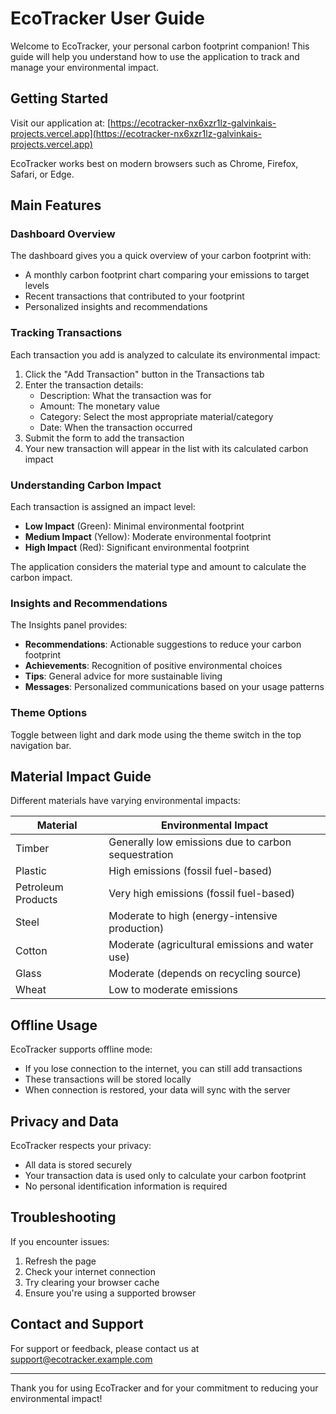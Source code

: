 # EcoTracker User Guide

Welcome to EcoTracker, your personal carbon footprint companion! This guide will help you understand how to use the application to track and manage your environmental impact.

## Getting Started

Visit our application at: [https://ecotracker-nx6xzr1lz-galvinkais-projects.vercel.app](https://ecotracker-nx6xzr1lz-galvinkais-projects.vercel.app)

EcoTracker works best on modern browsers such as Chrome, Firefox, Safari, or Edge.

## Main Features

### Dashboard Overview

The dashboard gives you a quick overview of your carbon footprint with:
- A monthly carbon footprint chart comparing your emissions to target levels
- Recent transactions that contributed to your footprint
- Personalized insights and recommendations

### Tracking Transactions

Each transaction you add is analyzed to calculate its environmental impact:

1. Click the "Add Transaction" button in the Transactions tab
2. Enter the transaction details:
   - Description: What the transaction was for
   - Amount: The monetary value
   - Category: Select the most appropriate material/category
   - Date: When the transaction occurred
3. Submit the form to add the transaction
4. Your new transaction will appear in the list with its calculated carbon impact

### Understanding Carbon Impact

Each transaction is assigned an impact level:
- **Low Impact** (Green): Minimal environmental footprint
- **Medium Impact** (Yellow): Moderate environmental footprint
- **High Impact** (Red): Significant environmental footprint

The application considers the material type and amount to calculate the carbon impact.

### Insights and Recommendations

The Insights panel provides:
- **Recommendations**: Actionable suggestions to reduce your carbon footprint
- **Achievements**: Recognition of positive environmental choices
- **Tips**: General advice for more sustainable living
- **Messages**: Personalized communications based on your usage patterns

### Theme Options

Toggle between light and dark mode using the theme switch in the top navigation bar.

## Material Impact Guide

Different materials have varying environmental impacts:

| Material | Environmental Impact |
|----------|----------------------|
| Timber | Generally low emissions due to carbon sequestration |
| Plastic | High emissions (fossil fuel-based) |
| Petroleum Products | Very high emissions (fossil fuel-based) |
| Steel | Moderate to high (energy-intensive production) |
| Cotton | Moderate (agricultural emissions and water use) |
| Glass | Moderate (depends on recycling source) |
| Wheat | Low to moderate emissions |

## Offline Usage

EcoTracker supports offline mode:
- If you lose connection to the internet, you can still add transactions
- These transactions will be stored locally
- When connection is restored, your data will sync with the server

## Privacy and Data

EcoTracker respects your privacy:
- All data is stored securely
- Your transaction data is used only to calculate your carbon footprint
- No personal identification information is required

## Troubleshooting

If you encounter issues:
1. Refresh the page
2. Check your internet connection
3. Try clearing your browser cache
4. Ensure you're using a supported browser

## Contact and Support

For support or feedback, please contact us at support@ecotracker.example.com

---

Thank you for using EcoTracker and for your commitment to reducing your environmental impact!
